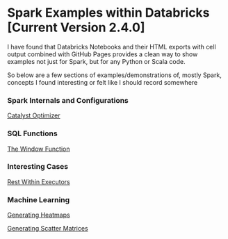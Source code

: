 # Spark Examples within Databricks [Current Version 2.4.0]
 
I have found that Databricks Notebooks and their HTML exports with cell output combined with GitHub Pages provides a clean way to show examples not just for Spark, but for any Python or Scala code.

So below are a few sections of examples/demonstrations of, mostly Spark, concepts I found interesting or felt like I should record somewhere

### Spark Internals and Configurations
[Catalyst Optimizer](https://needmorenodes.github.io/databricks-examples/Catalyst/Catalyst.html)

<!--- [Joins](https://needmorenodes.github.io/databricks-examples/Internals/Joins/Joins.html) -->

### SQL Functions
[The Window Function](https://needmorenodes.github.io/databricks-examples/SQLFunctions/Window/WindowFunction.html)

### Interesting Cases
[Rest Within Executors](https://needmorenodes.github.io/databricks-examples/InterestingCases/RestCallsWithinExecutors/RestWithinExecutor.html)

### Machine Learning
[Generating Heatmaps](https://needmorenodes.github.io/databricks-examples/MachineLearning/GeneratingHeatmap/GeneratingHeatmaps.html)

[Generating Scatter Matrices](https://needmorenodes.github.io/databricks-examples/MachineLearning/GeneratingScatterMatrices/GeneratingScatterMatrices.html)

<!--- [Logistic Regression](https://needmorenodes.github.io/databricks-examples/MachineLearning/) -->

<!--- [Linear Regression](https://needmorenodes.github.io/databricks-examples/MachineLearning/) -->

<!--- [K-Fold Cross Validation](https://needmorenodes.github.io/databricks-examples/MachineLearning/) -->

<!--- [](https://needmorenodes.github.io/databricks-examples/MachineLearning/) -->

